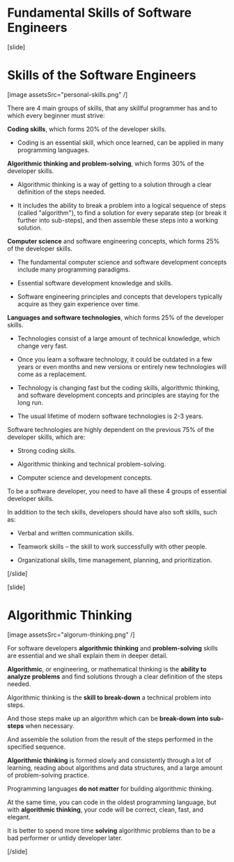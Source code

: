 # Fundamental Skills of Software Engineers

[slide]
# Skills of the Software Engineers

[image assetsSrc="personal-skills.png" /]

There are 4 main groups of skills, that any skillful programmer has and to which every beginner must strive:

**Coding skills**, which forms 20% of the developer skills.

- Coding is an essential skill, which once learned, can be applied in many programming languages.

**Algorithmic thinking and problem-solving**, which forms 30% of the developer skills.
 
- Algorithmic thinking is a way of getting to a solution through a clear definition of the steps needed.

- It includes the ability to break a problem into a logical sequence of steps (called "algorithm"), to find a solution for every separate step (or break it further into sub-steps), and then assemble these steps into a working solution.

**Computer science** and software engineering concepts, which forms 25% of the developer skills.

- The fundamental computer science and software development concepts include many programming paradigms.

- Essential software development knowledge and skills.

- Software engineering principles and concepts that developers typically acquire as they gain experience over time.

**Languages and software technologies**, which forms 25% of the developer skills.

- Technologies consist of a large amount of technical knowledge, which change very fast.

- Once you learn a software technology, it could be outdated in a few years or even months and new versions or entirely new technologies will come as a replacement.

- Technology is changing fast but the coding skills, algorithmic thinking, and software development concepts and principles are staying for the long run.

- The usual lifetime of modern software technologies is 2-3 years.

Software technologies are highly dependent on the previous 75% of the developer skills, which are:

- Strong coding skills.

- Algorithmic thinking and technical problem-solving.

- Computer science and development concepts.

To be a software developer, you need to have all these 4 groups of essential developer skills.

In addition to the tech skills, developers should have also soft skills, such as:

- Verbal and written communication skills.

- Teamwork skills – the skill to work successfully with other people.

- Organizational skills, time management, planning, and prioritization.


[/slide]

[slide]
# Algorithmic Thinking 

[image assetsSrc="algorum-thinking.png" /]

For software developers **algorithmic thinking** and **problem-solving** skills are essential and we shall explain them in deeper detail.

**Algorithmic**, or engineering, or mathematical thinking is the **ability to analyze problems** and find solutions through a clear definition of the steps needed.

Algorithmic thinking is the **skill to break-down** a technical problem into steps.

And those steps make up an algorithm which can be **break-down into sub-steps** when necessary.

And assemble the solution from the result of the steps performed in the specified sequence.

**Algorithmic thinking** is formed slowly and consistently through a lot of learning, reading about algorithms and data structures, and a large amount of problem-solving practice.

Programming languages **do not matter** for building algorithmic thinking.

At the same time, you can code in the oldest programming language, but with **algorithmic thinking**, your code will be correct, clean, fast, and elegant.

It is better to spend more time **solving** algorithmic problems than to be a bad performer or untidy developer later.

[/slide]